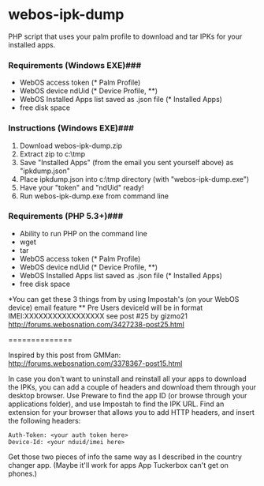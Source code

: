 webos-ipk-dump
==============

PHP script that uses your palm profile to download and tar IPKs for your installed apps.

### Requirements (Windows EXE)###

* WebOS access token (* Palm Profile)
* WebOS device ndUid (* Device Profile, **)
* WebOS Installed Apps list saved as .json file (* Installed Apps)
* free disk space

### Instructions (Windows EXE)###

1. Download webos-ipk-dump.zip
2. Extract zip to c:\tmp
3. Save "Installed Apps" (from the email you sent yourself above) as "ipkdump.json"
4. Place ipkdump.json into c:\tmp directory (with "webos-ipk-dump.exe")
5. Have your "token" and "ndUid" ready!
6. Run webos-ipk-dump.exe from command line

### Requirements (PHP 5.3+)###

* Ability to run PHP on the command line
* wget
* tar
* WebOS access token (* Palm Profile)
* WebOS device ndUid (* Device Profile, **)
* WebOS Installed Apps list saved as .json file (* Installed Apps)
* free disk space


*You can get these 3 things from by using Impostah's (on your WebOS device) email feature
** Pre Users deviceId will be in format IMEI:XXXXXXXXXXXXXXXXX see post #25 by gizmo21 http://forums.webosnation.com/3427238-post25.html

==============

Inspired by this post from GMMan:
http://forums.webosnation.com/3378367-post15.html

In case you don't want to uninstall and reinstall all your apps to download the IPKs, you can add a couple of headers and download them through your desktop browser. Use Preware to find the app ID (or browse through your applications folder), and use Impostah to find the IPK URL. Find an extension for your browser that allows you to add HTTP headers, and insert the following headers:
````
Auth-Token: <your auth token here>
Device-Id: <your nduid/imei here>
````
Get those two pieces of info the same way as I described in the country changer app. (Maybe it'll work for apps App Tuckerbox can't get on phones.)
